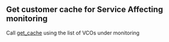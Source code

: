 ## Get customer cache for Service Affecting monitoring

Call [get_cache](get_cache.md) using the list of VCOs under monitoring